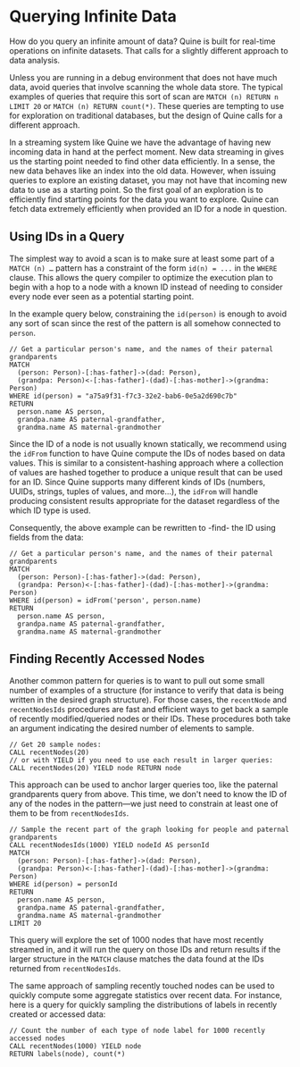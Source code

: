 # Querying Infinite Data

How do you query an infinite amount of data? Quine is built for real-time operations on infinite datasets. That calls for a slightly different approach to data analysis.

Unless you are running in a debug environment that does not have much data, avoid queries that involve scanning the whole data store. The typical examples of queries that require this sort of scan are `MATCH (n) RETURN n LIMIT 20` or `MATCH (n) RETURN count(*)`. These queries are tempting to use for exploration on traditional databases, but the design of Quine calls for a different approach.

In a streaming system like Quine we have the advantage of having new incoming data in hand at the perfect moment. New data streaming in gives us the starting point needed to find other data efficiently. In a sense, the new data behaves like an index into the old data. However, when issuing queries to explore an existing dataset, you may not have that incoming new data to use as a starting point. So the first goal of an exploration is to efficiently find starting points for the data you want to explore. Quine can fetch data extremely efficiently when provided an ID for a node in question.

## Using IDs in a Query

The simplest way to avoid a scan is to make sure at least some part of a `MATCH (n) …` pattern has a constraint of the form `id(n) = ...` in the `WHERE` clause. This allows the query compiler to optimize the execution plan to begin with a hop to a node with a known ID instead of needing to consider every node ever seen as a potential starting point.

In the example query below, constraining the `id(person)` is enough to avoid any sort of scan since the rest of the pattern is all somehow connected to `person`.

```cypher
// Get a particular person's name, and the names of their paternal grandparents
MATCH
  (person: Person)-[:has-father]->(dad: Person),
  (grandpa: Person)<-[:has-father]-(dad)-[:has-mother]->(grandma: Person)
WHERE id(person) = "a75a9f31-f7c3-32e2-bab6-0e5a2d690c7b"
RETURN
  person.name AS person,
  grandpa.name AS paternal-grandfather,
  grandma.name AS maternal-grandmother
```

Since the ID of a node is not usually known statically, we recommend using the `idFrom` function to have Quine compute the IDs of nodes based on data values. This is similar to a consistent-hashing approach where a collection of values are hashed together to produce a unique result that can be used for an ID. Since Quine supports many different kinds of IDs (numbers, UUIDs, strings, tuples of values, and more…), the `idFrom` will handle producing consistent results appropriate for the dataset regardless of the which ID type is used.

Consequently, the above example can be rewritten to -find- the ID using fields from the data:

```cypher
// Get a particular person's name, and the names of their paternal grandparents
MATCH
  (person: Person)-[:has-father]->(dad: Person),
  (grandpa: Person)<-[:has-father]-(dad)-[:has-mother]->(grandma: Person)
WHERE id(person) = idFrom('person', person.name)
RETURN
  person.name AS person,
  grandpa.name AS paternal-grandfather,
  grandma.name AS maternal-grandmother
```

## Finding Recently Accessed Nodes

Another common pattern for queries is to want to pull out some small number of examples of a structure (for instance to verify that data is being written in the desired graph structure). For those cases, the `recentNode` and `recentNodesIds` procedures are fast and efficient ways to get back a sample of recently modified/queried nodes or their IDs. These procedures both take an argument indicating the desired number of elements to sample.

```cypher
// Get 20 sample nodes:
CALL recentNodes(20)
// or with YIELD if you need to use each result in larger queries:
CALL recentNodes(20) YIELD node RETURN node
```

This approach can be used to anchor larger queries too, like the paternal grandparents query from above. This time, we don't need to know the ID of any of the nodes in the pattern—we just need to constrain at least one of them to be from `recentNodesIds`.

```cypher
// Sample the recent part of the graph looking for people and paternal grandparents
CALL recentNodesIds(1000) YIELD nodeId AS personId
MATCH
  (person: Person)-[:has-father]->(dad: Person),
  (grandpa: Person)<-[:has-father]-(dad)-[:has-mother]->(grandma: Person)
WHERE id(person) = personId
RETURN
  person.name AS person,
  grandpa.name AS paternal-grandfather,
  grandma.name AS maternal-grandmother
LIMIT 20
```

This query will explore the set of 1000 nodes that have most recently streamed in, and it will run the query on those IDs and return results if the larger structure in the `MATCH` clause matches the data found at the IDs returned from `recentNodesIds`.

The same approach of sampling recently touched nodes can be used to quickly compute some aggregate statistics over recent data. For instance, here is a query for quickly sampling the distributions of labels in recently created or accessed data:

```cypher
// Count the number of each type of node label for 1000 recently accessed nodes
CALL recentNodes(1000) YIELD node
RETURN labels(node), count(*)
```
